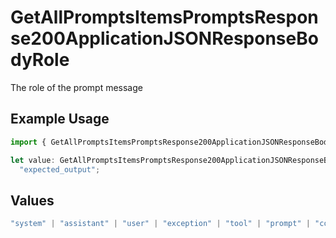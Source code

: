 # GetAllPromptsItemsPromptsResponse200ApplicationJSONResponseBodyRole

The role of the prompt message

## Example Usage

```typescript
import { GetAllPromptsItemsPromptsResponse200ApplicationJSONResponseBodyRole } from "orq-poc-typescript-multi-env-version/models/operations";

let value: GetAllPromptsItemsPromptsResponse200ApplicationJSONResponseBodyRole =
  "expected_output";
```

## Values

```typescript
"system" | "assistant" | "user" | "exception" | "tool" | "prompt" | "correction" | "expected_output"
```